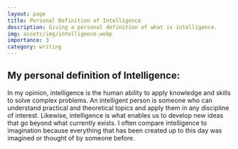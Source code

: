 ```yaml
---
layout: page
title: Personal Definition of Intelligence
description: Giving a personal definition of what is intelligence.
img: assets/img/intelligence.webp
importance: 3
category: writing
---
```


<H2>My personal definition of Intelligence:</H2>

In my opinion, intelligence is the human ability to apply knowledge and skills to solve complex problems. An intelligent person is someone who can understand practical and theoretical topics and apply them in any discipline of interest. Likewise, intelligence is what enables us to develop new ideas that go beyond what currently exists. I often compare intelligence to imagination because everything that has been created up to this day was imagined or thought of by someone before.
